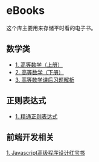 # eBooks

这个库主要用来存储平时看的电子书。

## 数学类

- [1. 高等数学（上册）](https://github.com/Jessica-Jiang-92/eBooks/blob/main/%E6%95%B0%E5%AD%A6%E7%B1%BB/%E9%AB%98%E7%AD%89%E6%95%B0%E5%AD%A6%EF%BC%88%E4%B8%8A%E5%86%8C%EF%BC%89.pdf)
- [2. 高等数学（下册）](https://github.com/Jessica-Jiang-92/eBooks/blob/main/%E6%95%B0%E5%AD%A6%E7%B1%BB/%E9%AB%98%E7%AD%89%E6%95%B0%E5%AD%A6%EF%BC%88%E4%B8%8B%E5%86%8C%EF%BC%89.pdf)
- [3. 高等数学课后习题解析](https://github.com/Jessica-Jiang-92/eBooks/blob/main/%E6%95%B0%E5%AD%A6%E7%B1%BB/%E8%AF%BE%E5%90%8E%E4%B9%A0%E9%A2%98%E8%A7%A3%E6%9E%90.pdf)


## 正则表达式

- [1. 精通正则表达式](http://cdn.lxqnsys.com/%E7%B2%BE%E9%80%9A%E6%AD%A3%E5%88%99%E8%A1%A8%E8%BE%BE%E5%BC%8F.pdf)


## 前端开发相关

[1. Javascript高级程序设计红宝书]()
